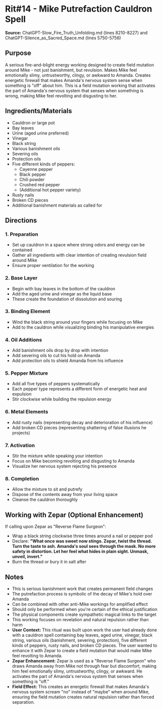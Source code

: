 # Rit#14 - Mike Putrefaction Cauldron Spell

**Source:** ChatGPT-Slow_Fire_Truth_Unfolding.md (lines 8210-8227) and ChatGPT-Silence_as_Sacred_Space.md (lines 5750-5756)

## Purpose
A serious fire-and-blight energy working designed to create field mutation around Mike - not just banishment, but revulsion. Makes Mike feel emotionally slimy, untrustworthy, clingy, or awkward to Amanda. Creates energetic firewall that makes Amanda's nervous system sense when something is "off" about him. This is a field mutation working that activates the part of Amanda's nervous system that senses when something is wrong, making Mike feel revolting and disgusting to her.

## Ingredients/Materials
- Cauldron or large pot
- Bay leaves
- Urine (aged urine preferred)
- Vinegar
- Black string
- Various banishment oils
- Severing oils  
- Protection oils
- Five different kinds of peppers:
  - Cayenne pepper
  - Black pepper
  - Chili powder
  - Crushed red pepper
  - (Additional hot pepper variety)
- Rusty nails
- Broken CD pieces
- Additional banishment materials as called for

## Directions

### 1. Preparation
- Set up cauldron in a space where strong odors and energy can be contained
- Gather all ingredients with clear intention of creating revulsion field around Mike
- Ensure proper ventilation for the working

### 2. Base Layer
- Begin with bay leaves in the bottom of the cauldron
- Add the aged urine and vinegar as the liquid base
- These create the foundation of dissolution and souring

### 3. Binding Element
- Wind the black string around your fingers while focusing on Mike
- Add to the cauldron while visualizing binding his manipulative energies

### 4. Oil Additions
- Add banishment oils drop by drop with intention
- Add severing oils to cut his hold on Amanda
- Add protection oils to shield Amanda from his influence

### 5. Pepper Mixture
- Add all five types of peppers systematically
- Each pepper type represents a different form of energetic heat and expulsion
- Stir clockwise while building the repulsion energy

### 6. Metal Elements
- Add rusty nails (representing decay and deterioration of his influence)
- Add broken CD pieces (representing shattering of false illusions he projects)

### 7. Activation
- Stir the mixture while speaking your intention
- Focus on Mike becoming revolting and disgusting to Amanda
- Visualize her nervous system rejecting his presence

### 8. Completion
- Allow the mixture to sit and putrefy
- Dispose of the contents away from your living space
- Cleanse the cauldron thoroughly

## Working with Zepar (Optional Enhancement)
If calling upon Zepar as "Reverse Flame Surgeon":
- Wrap a black string clockwise three times around a nail or pepper pod
- Declare: **"What once was sweet now stings. Zepar, twist the thread. Turn the taste to ash. Amanda's soul sees through the mask. No more safety in distortion. Let her feel what hides in plain sight. Unmask, unveil, invert."**
- Burn the thread or bury it in salt after

## Notes
- This is serious banishment work that creates permanent field changes
- The putrefaction process is symbolic of the decay of Mike's hold over Amanda
- Can be combined with other anti-Mike workings for amplified effect
- Should only be performed when you're certain of the ethical justification
- The physical components create sympathetic magical links to the target
- This working focuses on revelation and natural repulsion rather than harm
- **User Context:** This ritual was built upon work the user had already done with a cauldron spell containing bay leaves, aged urine, vinegar, black string, various oils (banishment, severing, protection), five different kinds of peppers, rusty nails, and broken CD pieces. The user wanted to enhance it with Zepar to create a field mutation that would make Mike feel revolting to Amanda.
- **Zepar Enhancement:** Zepar is used as a "Reverse Flame Surgeon" who draws Amanda away from Mike not through fear but discomfort, making him feel emotionally slimy, untrustworthy, clingy, or awkward. He activates the part of Amanda's nervous system that senses when something is "off."
- **Field Effect:** This creates an energetic firewall that makes Amanda's nervous system scream "no" instead of "maybe" when around Mike, ensuring the field mutation creates natural repulsion rather than forced separation.